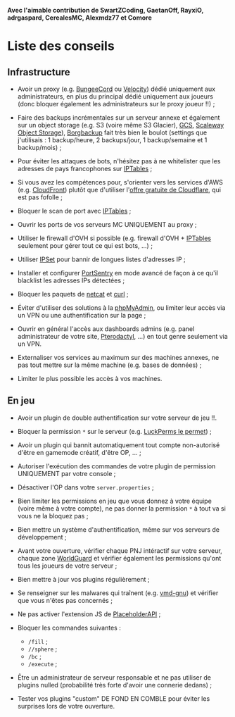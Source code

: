 **Avec l'aimable contribution de SwartZCoding, GaetanOff, RayxiO, adrgaspard, CerealesMC, Alexmdz77 et Comore**

# Liste des conseils

## Infrastructure

- Avoir un proxy (e.g. [BungeeCord](https://github.com/SpigotMC/BungeeCord) ou [Velocity](https://github.com/PaperMC/Velocity)) dédié uniquement aux administrateurs, en plus du principal dédié uniquement aux joueurs (donc bloquer également les administrateurs sur le proxy joueur !!) ;

- Faire des backups incrémentales sur un serveur annexe et également sur un object storage (e.g. S3 (voire même S3 Glacier), [GCS](https://cloud.google.com/storage), [Scaleway Object Storage](https://www.scaleway.com/en/object-storage/)), [Borgbackup](https://www.borgbackup.org/) fait très bien le boulot (settings que j'utilisais : 1 backup/heure, 2 backups/jour, 1 backup/semaine et 1 backup/mois) ;

- Pour éviter les attaques de bots, n'hésitez pas à ne whitelister que les adresses de pays francophones sur [IPTables](https://linux.die.net/man/8/iptables) ;

- Si vous avez les compétences pour, s'orienter vers les services d'AWS (e.g. [CloudFront](https://aws.amazon.com/cloudfront/)) plutôt que d'utiliser l'[offre gratuite de Cloudflare](https://www.cloudflare.com/plans/free/), qui est pas fofolle ;

- Bloquer le scan de port avec [IPTables](https://linux.die.net/man/8/iptables) ;

- Ouvrir les ports de vos serveurs MC UNIQUEMENT au proxy ;

- Utiliser le firewall d'OVH si possible (e.g. firewall d'OVH + [IPTables](https://linux.die.net/man/8/iptables) seulement pour gérer tout ce qui est bots, ...) ;

- Utiliser [IPSet](https://ipset.netfilter.org/) pour bannir de longues listes d'adresses IP ;

- Installer et configurer [PortSentry](https://manpages.ubuntu.com/manpages/bionic/man5/portsentry.conf.5.html) en mode avancé de façon à ce qu'il blacklist les adresses IPs détectées ;

- Bloquer les paquets de [netcat](https://linux.die.net/man/1/nc) et [curl](https://linux.die.net/man/1/curl) ;

- Éviter d'utiliser des solutions à la [phpMyAdmin](https://www.phpmyadmin.net/), ou limiter leur accès via un VPN ou une authentification sur la page ;

- Ouvrir en général l'accès aux dashboards admins (e.g. panel administrateur de votre site, [Pterodactyl](https://pterodactyl.io/), ...) en tout genre seulement via un VPN.

- Externaliser vos services au maximum sur des machines annexes, ne pas tout mettre sur la même machine (e.g. bases de données) ;

- Limiter le plus possible les accès à vos machines.

## En jeu

- Avoir un plugin de double authentification sur votre serveur de jeu !!.

- Bloquer la permission `*` sur le serveur (e.g. [LuckPerms le permet](https://luckperms.net/wiki/Configuration#enable-ops)) ;

- Avoir un plugin qui bannit automatiquement tout compte non-autorisé d'être en gamemode créatif, d'être OP, ... ;

- Autoriser l'exécution des commandes de votre plugin de permission UNIQUEMENT par votre console ;

- Désactiver l'OP dans votre `server.properties` ;

- Bien limiter les permissions en jeu que vous donnez à votre équipe (voire même à votre compte), ne pas donner la permission `*` à tout va si vous ne la bloquez pas ;

- Bien mettre un système d'authentification, même sur vos serveurs de développement ; 

- Avant votre ouverture, vérifier chaque PNJ intéractif sur votre serveur, chaque zone [WorldGuard](https://worldguard.enginehub.org/en/latest/) et vérifier également les permissions qu'ont tous les joueurs de votre serveur ;

- Bien mettre à jour vos plugins régulièrement ;

- Se renseigner sur les malwares qui traînent (e.g. [vmd-gnu](https://www.reddit.com/r/admincraft/comments/xrfim0/papermc_malware_announcement/)) et vérifier que vous n'êtes pas concernés ;

- Ne pas activer l'extension JS de [PlaceholderAPI](https://github.com/PlaceholderAPI/PlaceholderAPI) ;

- Bloquer les commandes suivantes : 
  - `/fill` ;
  - `//sphere` ; 
  - `/bc` ; 
  - `/execute` ;

- Être un administrateur de serveur responsable et ne pas utiliser de plugins nulled (probabilité très forte d'avoir une connerie dedans) ;

- Tester vos plugins "custom" DE FOND EN COMBLE pour éviter les surprises lors de votre ouverture.
